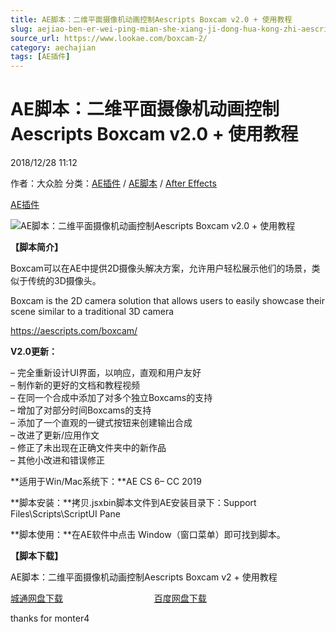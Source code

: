 ```yaml
---
title: AE脚本：二维平面摄像机动画控制Aescripts Boxcam v2.0 + 使用教程
slug: aejiao-ben-er-wei-ping-mian-she-xiang-ji-dong-hua-kong-zhi-aescripts-boxcam-v2-0-shi-yong-jiao-cheng
source_url: https://www.lookae.com/boxcam-2/
category: aechajian
tags: [AE插件]
---
```

# AE脚本：二维平面摄像机动画控制Aescripts Boxcam v2.0 + 使用教程

2018/12/28 11:12

作者：大众脸
分类：[AE插件](https://www.lookae.com/after-effects/aechajian/) / [AE脚本](https://www.lookae.com/after-effects/aescripts/) / [After Effects](https://www.lookae.com/after-effects/)

[AE插件](https://www.lookae.com/tag/ae%e6%8f%92%e4%bb%b6/)

![AE脚本：二维平面摄像机动画控制Aescripts Boxcam v2.0 + 使用教程](https://www.lookae.com/wp-content/uploads/2018/12/Boxcam.jpg "AE脚本：二维平面摄像机动画控制Aescripts Boxcam v2.0 + 使用教程-LookAE.com")

**【脚本简介】**

Boxcam可以在AE中提供2D摄像头解决方案，允许用户轻松展示他们的场景，类似于传统的3D摄像头。

Boxcam is the 2D camera solution that allows users to easily showcase their scene similar to a traditional 3D camera

https://aescripts.com/boxcam/

**V2.0更新：**

– 完全重新设计UI界面，以响应，直观和用户友好  
– 制作新的更好的文档和教程视频  
– 在同一个合成中添加了对多个独立Boxcams的支持  
– 增加了对部分时间Boxcams的支持  
– 添加了一个直观的一键式按钮来创建输出合成  
– 改进了更新/应用作文  
– 修正了未出现在正确文件夹中的新作品  
– 其他小改进和错误修正

**适用于Win/Mac系统下：**AE CS 6– CC 2019

**脚本安装：**拷贝.jsxbin脚本文件到AE安装目录下：Support Files\Scripts\ScriptUI Pane

**脚本使用：**在AE软件中点击 Window（窗口菜单）即可找到脚本。

**【脚本下载】**

AE脚本：二维平面摄像机动画控制Aescripts Boxcam v2 + 使用教程

[城通网盘下载](https://lookae.ctfile.com/fs/680462-327751287)                                     [百度网盘下载](https://pan.baidu.com/s/1xj8RUqUAQFuKP25BCM2X-g)

thanks for monter4
